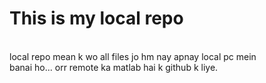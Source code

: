 # This is my local repo 
<br>
local repo mean k wo all files jo hm nay apnay local pc mein <br>
banai ho... orr remote ka matlab hai k github k liye.<br>
